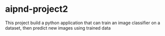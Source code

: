 # aipnd-project2
This project build a python application that can train an image classifier on a dataset, then predict new images using trained data
